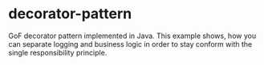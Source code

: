 # decorator-pattern
GoF decorator pattern implemented in Java. This example shows, how you can separate logging and business logic in order to stay conform with the single responsibility principle.
